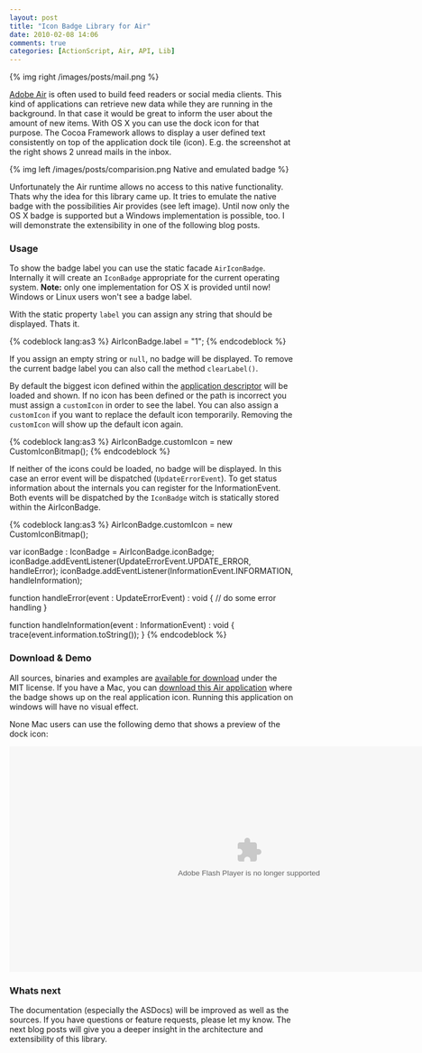```yaml
---
layout: post
title: "Icon Badge Library for Air"
date: 2010-02-08 14:06
comments: true
categories: [ActionScript, Air, API, Lib]
---
```


{% img right /images/posts/mail.png %}

[Adobe Air](http://www.adobe.com/products/air/) is often used to build feed readers or social media clients. This kind of applications can retrieve new data while they are running in the background. In that case it would be great to inform the user about the amount of new items. With OS X you can use the dock icon for that purpose. The Cocoa Framework allows to display a user defined text consistently on top of the application dock tile (icon). E.g. the screenshot at the right shows 2 unread mails in the inbox.

<!-- more -->

{% img left /images/posts/comparision.png Native and emulated badge %}

Unfortunately the Air runtime allows no access to this native functionality. Thats why the idea for this library came up. It tries to emulate the native badge with the possibilities Air provides (see left image). Until now only the OS X badge is supported but a Windows implementation is possible, too. I will demonstrate the extensibility in one of the following blog posts.

### Usage

To show the badge label you can use the static facade `AirIconBadge`. Internally it will create an `IconBadge` appropriate for the current operating system. **Note:** only one implementation for OS X is provided until now! Windows or Linux users won't see a badge label.

With the static property `label` you can assign any string that should be displayed. Thats it.

{% codeblock lang:as3 %}
AirIconBadge.label = "1";
{% endcodeblock %}

If you assign an empty string or `null`, no badge will be displayed. To remove the current badge label you can also call the method `clearLabel()`.

By default the biggest icon defined within the [application descriptor](http://livedocs.adobe.com/flex/3/html/help.html?content=File_formats_1.html) will be loaded and shown. If no icon has been defined or the path is incorrect you must assign a `customIcon` in order to see the label. You can also assign a `customIcon` if you want to replace the default icon temporarily. Removing the `customIcon` will show up the default icon again.

{% codeblock lang:as3 %}
AirIconBadge.customIcon = new CustomIconBitmap();
{% endcodeblock %}

If neither of the icons could be loaded, no badge will be displayed. In this case an error event will be dispatched (`UpdateErrorEvent`). To get status information about the internals you can register for the InformationEvent. Both events will be dispatched by the `IconBadge` witch is statically stored within the AirIconBadge.

{% codeblock lang:as3 %}
AirIconBadge.customIcon = new CustomIconBitmap();

var iconBadge : IconBadge = AirIconBadge.iconBadge;
iconBadge.addEventListener(UpdateErrorEvent.UPDATE_ERROR, handleError);
iconBadge.addEventListener(InformationEvent.INFORMATION, handleInformation);

function handleError(event : UpdateErrorEvent) : void
{
  // do some error handling
}

function handleInformation(event : InformationEvent) : void
{
  trace(event.information.toString());
}
{% endcodeblock %}

### Download & Demo

All sources, binaries and examples are [available for download](http://code.google.com/p/air-icon-badge/downloads/list) under the MIT license. If you have a Mac, you can [download this Air application](http://code.google.com/p/air-icon-badge/downloads/detail?name=air-icon-badge-examples.zip&amp;can=2&amp;q=#makechanges) where the badge shows up on the real application icon. Running this application on windows will have no visual effect.

None Mac users can use the following demo that shows a preview of the dock icon:

<object style="width: 850px; height: 400px;" classid="clsid:d27cdb6e-ae6d-11cf-96b8-444553540000" width="850" height="400" codebase="http://download.macromedia.com/pub/shockwave/cabs/flash/swflash.cab#version=6,0,40,0"><param name="src" value="/images/posts/WebBadgeExample.swf" /><embed style="width: 850px; height: 400px;" type="application/x-shockwave-flash" width="850" height="400" src="/images/posts/WebBadgeExample.swf"> </embed></object></br>

### Whats next

The documentation (especially the ASDocs) will be improved as well as the sources. If you have questions or feature requests, please let my know. The next blog posts will give you a deeper insight in the architecture and extensibility of this library.
